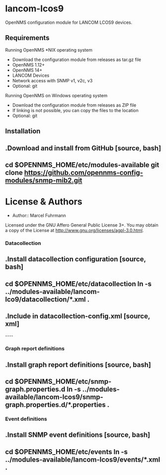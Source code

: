 # lancom-lcos9

OpenNMS configuration module for LANCOM LCOS9 devices.

## Requirements

Running OpenNMS *NIX operating system

- Download the configuration module from releases as tar.gz file
- OpenNMS 1.12+
- OpenNMS 14+
- LANCOM Devices
- Network access with SNMP v1, v2c, v3
- Optional: git

Running OpenNMS on Windows operating system

- Download the configuration module from releases as ZIP file
- If linking is not possible, you can copy the files to the location
- Optional: git

## Installation

.Download and install from GitHub
[source, bash]
----
cd $OPENNMS_HOME/etc/modules-available
git clone https://github.com/opennms-config-modules/snmp-mib2.git
----

# License & Authors

- Author:: Marcel Fuhrmann

Licensed under the GNU Affero General Public License 3+. You may obtain a copy of the License at http://www.gnu.org/licenses/agpl-3.0.html.


### Datacollection

.Install datacollection configuration
[source, bash]
----
cd $OPENNMS_HOME/etc/datacollection
ln -s ../modules-available/lancom-lco9/datacollection/*.xml .
----

.Include in datacollection-config.xml
[source, xml]
----
<include-collection dataCollectionGroup="LANCOM-LCOS9"/>
----

### Graph report definitions

.Install graph report definitions
[source, bash]
----
cd $OPENNMS_HOME/etc/snmp-graph.properties.d
ln -s ../modules-available/lancom-lcos9/snmp-graph.properties.d/*.properties .
----

### Event definitions

.Install SNMP event definitions
[source, bash]
----
cd $OPENNMS_HOME/etc/events
ln -s ../modules-available/lancom-lcos9/events/*.xml .
----
